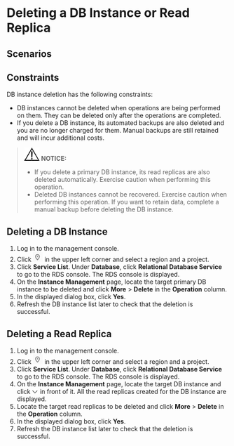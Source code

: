 # Deleting a DB Instance or Read Replica<a name="en-us_topic_pg_0029128192"></a>

## **Scenarios**<a name="en-us_topic_0029128192_section50920834194327"></a>

## Constraints<a name="en-us_topic_0029128192_section815731552410"></a>

DB instance deletion has the following constraints:

-   DB instances cannot be deleted when operations are being performed on them. They can be deleted only after the operations are completed.
-   If you delete a DB instance, its automated backups are also deleted and you are no longer charged for them. Manual backups are still retained and will incur additional costs.

>![](public_sys-resources/icon-notice.gif) **NOTICE:**   
>-   If you delete a primary DB instance, its read replicas are also deleted automatically. Exercise caution when performing this operation.  
>-   Deleted DB instances cannot be recovered. Exercise caution when performing this operation. If you want to retain data, complete a manual backup before deleting the DB instance.  

## Deleting a DB Instance<a name="en-us_topic_0029128192_section1011433142919"></a>

1.  Log in to the management console.
2.  Click  ![](figures/region.png)  in the upper left corner and select a region and a project.
3.  Click  **Service List**. Under  **Database**, click  **Relational Database Service**  to go to the RDS console. The RDS console is displayed.
4.  On the  **Instance Management**  page, locate the target primary DB instance to be deleted and click  **More**  \>  **Delete**  in the  **Operation**  column.
5.  In the displayed dialog box, click  **Yes**.
6.  Refresh the DB instance list later to check that the deletion is successful.

## Deleting a Read Replica<a name="en-us_topic_0029128192_section486010764714"></a>

1.  Log in to the management console.
2.  Click  ![](figures/region.png)  in the upper left corner and select a region and a project.
3.  Click  **Service List**. Under  **Database**, click  **Relational Database Service**  to go to the RDS console. The RDS console is displayed.
4.  On the  **Instance Management**  page, locate the target DB instance and click  ![](figures/expand.PNG)  in front of it. All the read replicas created for the DB instance are displayed.
5.  Locate the target read replicas to be deleted and click  **More**  \>  **Delete**  in the  **Operation**  column.
6.  In the displayed dialog box, click  **Yes**.
7.  Refresh the DB instance list later to check that the deletion is successful.

